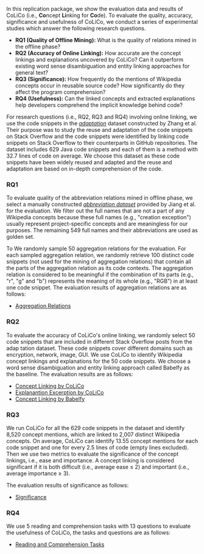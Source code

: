 <!-- # Replication Package of CoLiCo -->

In this replication package, we show the evaluation data and results of CoLiCo (i.e., **Co**ncept **Li**nking for **Co**de).
To evaluate the quality, accuracy, significance and usefulness of CoLiCo, we conduct a series of experimental studies which answer the following research questions.
- **RQ1 (Quality of Offline Mining):** What is the quality of relations mined in the offline phase?
- **RQ2 (Accuracy of Online Linking):** How accurate are the concept linkings and explanations uncovered by CoLiCo? Can it outperform existing word sense disambiguation and entity linking approaches for general text?
- **RQ3 (Significance):** How frequently do the mentions of Wikipedia concepts occur in reusable source code? How significantly do they affect the program comprehension?
- **RQ4 (Usefulness):** Can the linked concepts and extracted explanations help developers comprehend the implicit knowledge behind code?

For research questions (i.e., RQ2, RQ3 and RQ4) involving online linking, we use the code snippets in the [*adaptation*](https://figshare.com/articles/dataset/ICSE_artifact/7722068/2?file=14372909) dataset constructed by Zhang et al.
Their purpose was to study the reuse and adaptation of the code snippets on Stack Overflow and the code snippets were identified by linking code snippets on Stack Overflow to their counterparts in GitHub repositories.
The dataset includes 629 Java code snippets and each of them is a method with 32.7 lines of code on average.
We choose this dataset as these code snippets have been widely reused and adapted and the reuse and adaptation are based on in-depth comprehension of the code.

### RQ1
To evaluate quality of the abbreviation relations mined in offline phase, we select a manually constructed [*abbreviation dataset*](https://github.com/liuhuigmail/ParameterAbbreviation) provided by Jiang et al. for the evaluation.
We filter out the full names that are not a part of any Wikipedia concepts because these full names (e.g., "creation exception") usually represent project-specific concepts and are meaningless for our purposes.
The remaining 549 full names and their abbreviations are used as golden set.

To We randomly sample 50 aggregation relations for the evaluation. For each sampled aggregation relation, we randomly retrieve 100 distinct code snippets (not used for the mining of aggregation relations) that contain all the parts of the aggregation relation as its code contexts. The aggregation relation is considered to be meaningful if the combination of its parts (e.g., "r", "g" and "b") represents the meaning of its whole (e.g., "RGB") in at least one code snippet.
The evaluation results of aggregation relations are as follows:<br>
- [Aggregation Relations](./RQ1_aggregation_result.txt)


### RQ2
To evaluate the accuracy of CoLiCo's online linking, we randomly select 50 code snippets that are included in different Stack Overflow posts from the adap tation dataset. These code snippets cover different domains such as encryption, network, image, GUI.
We use CoLiCo to identify Wikipedia concept linkings and explanations for the 50 code snippets. We choose a word sense disambiguation and entity linking approach called Babelfy as the baseline.
The evaluation results are as follows:<br>
- [Concept Linking by CoLiCo](./RQ2_CoLiCo_concept_linking_result.zip)
- [Explanantion Excerption by CoLiCo](./RQ2_CoLiCo_explanation_excerption_result.zip)
- [Concept Linking by Babelfy](./RQ2_Babelfy_concept_linking_result.zip)

### RQ3
We run CoLiCo for all the 629 code snippets in the dataset and identify 8,520 concept mentions, which are linked to 2,007 distinct Wikipedia concepts. On average, CoLiCo can identify 13.55 concept mentions for each code snippet and one for every 2.5 lines of code (empty lines excluded).
Then we use two metrics to evaluate the significance of the concept linkings, i.e., ease and importance.  A concept linking is considered significant if it is both difficult (i.e., average ease ≤ 2) and important (i.e., average importance ≥ 3). 

The evaluation results of significance as follows:<br>
- [Significance](./RQ3_CoLiCo_significance_result.zip)

### RQ4
We use 5 reading and comprehension tasks with 13 questions to evaluate the usefulness of CoLiCo, the tasks and questions are as follows:<br>
- [Reading and Comprehension Tasks](./rq4_tasks.md)
